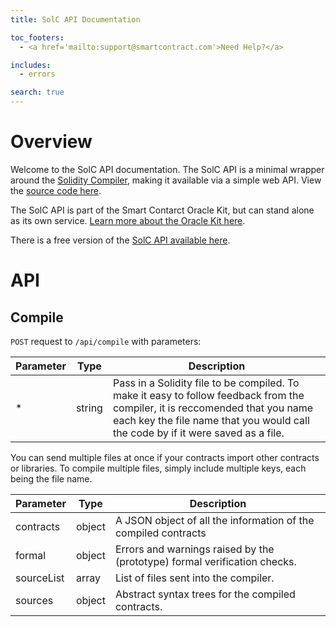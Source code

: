 ```yaml
---
title: SolC API Documentation

toc_footers:
  - <a href='mailto:support@smartcontract.com'>Need Help?</a>

includes:
  - errors

search: true
---
```


# Overview

Welcome to the SolC API documentation. The SolC API is a minimal wrapper around the [Solidity Compiler](https://github.com/ethereum/solc-js), making it available via a simple web API. View the [source code here](https://github.com/oraclekit/solc-api).

The SolC API is part of the Smart Contarct Oracle Kit, but can stand alone as its own service. [Learn more about the Oracle Kit here](https://github.com/ethereum/solc-js).

There is a free version of the [SolC API available here](https://solc.smartcontract.com).

# API

## Compile

`POST` request to `/api/compile` with parameters:

Parameter | Type | Description
---- | ----- | --------
* | string | Pass in a Solidity file to be compiled. To make it easy to follow feedback from the compiler, it is reccomended that you name each key the file name that you would call the code by if it were saved as a file.

You can send multiple files at once if your contracts import other contracts or libraries. To compile multiple files, simply include multiple keys, each being the file name.

Parameter | Type | Description
---- | ----- | --------
contracts | object | A JSON object of all the information of the compiled contracts
formal | object | Errors and warnings raised by the (prototype) formal verification checks.
sourceList | array | List of files sent into the compiler.
sources | object | Abstract syntax trees for the compiled contracts.
